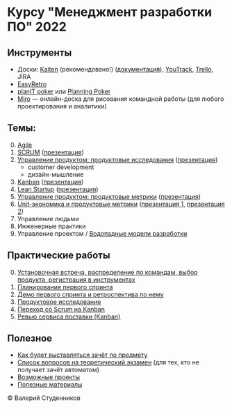 # Курсу "Менеджмент разработки ПО" 2022

## Инструменты

- Доски: [Kaiten](https://mrpo.kaiten.io/) (рекомендовано!) ([документация](https://faq-ru.kaiten.site/)), [YouTrack](https://www.jetbrains.com/youtrack/download/get_youtrack.html), [Trello](https://trello.com/ru), JIRA
- [EasyRetro](https://easyretro.io/)
- [planIT poker](https://www.planitpoker.com/) или [Planning Poker](https://www.planningpoker.com/)
- [Miro](https://miro.com/) — онлайн-доска для рисования командной работы (для любого проектирования и аналитики)

## Темы:

0. [Agile](Agile.md)
1. [SCRUM](SCRUM.md) ([презентация](slides/SCRUM.pptx))
2. [Управление продуктом: продуктовые исследования](Product-Management.md) ([презентация](slides/Product.pptx?raw=true))
	- customer development
	- дизайн-мышление
3. [Kanban](Kanban.md) ([презентация](slides/Kanban.pptx?raw=true))
4. [Lean Startup](Lean-Startup.md) ([презентация](slides/LeanStartup.pptx?raw=true))
5. [Управление продуктом: продуктовые метрики](Product-Metrics.md) ([презентация](slides/Product-Metrics.pptx?raw=true))
6. [Unit-экономика и продуктовые метрики](Product-Metrics.md) ([презентация 1](slides/Unit-economics.pptx?raw=true), [презентация 2](slides/Product-Metrics.pptx?raw=true))
6. Управление людьми
7. Инженерные практики
8. Управление проектом / [Водопадные модели разработки](Waterfall.md)

## Практические работы

0. [Установочная встреча, распределение по командам, выбор продукта, регистрация в инструментах](lab-00-scrum-init.md)
1. [Планирование первого спринта](lab-01-scrum-sprint_planning.md)
2. [Демо первого спринта и ретроспектива по нему](lab-02-scrum-demo-and-retro.md)
3. [Продуктовое исследование](lab-03-product-research.md)
4. [Переход со Scrum на Kanban](lab-04-switch-to-kanban.md)
5. [Ревью сервиса поставки (Kanban)](lab-05-kanban-service-review.md)

## Полезное

- [Как будет выставляться зачёт по предмету](scoring.md)
- [Список вопросов на теоретический экзамен](exam-questions.md) (для тех, кто не получает зачёт автоматом)
- [Возможные проекты](possible-projects.md)
- [Полезные материалы](resources-and-literature.md)


© Валерий Студенников
